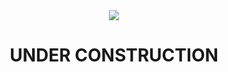 <div align='center'>
  <img src="https://github.com/user-attachments/assets/42f5ac11-8fc7-495b-ba62-dbcf5ce8c62a"/>
  <h1>UNDER CONSTRUCTION</h1>
</div>
